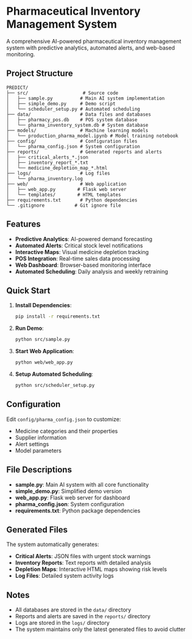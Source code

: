# Pharmaceutical Inventory Management System

A comprehensive AI-powered pharmaceutical inventory management system with predictive analytics, automated alerts, and web-based monitoring.

## Project Structure

```
PREDICT/
├── src/                    # Source code
│   ├── sample.py          # Main AI system implementation
│   ├── simple_demo.py     # Demo script
│   └── scheduler_setup.py # Automated scheduling
├── data/                  # Data files and databases
│   ├── pharmacy_pos.db    # POS system database
│   └── pharma_inventory_system.db # System database
├── models/                # Machine learning models
│   └── production_pharma_model.ipynb # Model training notebook
├── config/                # Configuration files
│   └── pharma_config.json # System configuration
├── reports/               # Generated reports and alerts
│   ├── critical_alerts_*.json
│   ├── inventory_report_*.txt
│   └── medicine_depletion_map_*.html
├── logs/                  # Log files
│   └── pharma_inventory.log
├── web/                   # Web application
│   ├── web_app.py        # Flask web server
│   └── templates/        # HTML templates
├── requirements.txt       # Python dependencies
└── .gitignore           # Git ignore file
```

## Features

- **Predictive Analytics**: AI-powered demand forecasting
- **Automated Alerts**: Critical stock level notifications
- **Interactive Maps**: Visual medicine depletion tracking
- **POS Integration**: Real-time sales data processing
- **Web Dashboard**: Browser-based monitoring interface
- **Automated Scheduling**: Daily analysis and weekly retraining

## Quick Start

1. **Install Dependencies**:
   ```bash
   pip install -r requirements.txt
   ```

2. **Run Demo**:
   ```bash
   python src/sample.py
   ```

3. **Start Web Application**:
   ```bash
   python web/web_app.py
   ```

4. **Setup Automated Scheduling**:
   ```bash
   python src/scheduler_setup.py
   ```

## Configuration

Edit `config/pharma_config.json` to customize:
- Medicine categories and their properties
- Supplier information
- Alert settings
- Model parameters

## File Descriptions

- **sample.py**: Main AI system with all core functionality
- **simple_demo.py**: Simplified demo version
- **web_app.py**: Flask web server for dashboard
- **pharma_config.json**: System configuration
- **requirements.txt**: Python package dependencies

## Generated Files

The system automatically generates:
- **Critical Alerts**: JSON files with urgent stock warnings
- **Inventory Reports**: Text reports with detailed analysis
- **Depletion Maps**: Interactive HTML maps showing risk levels
- **Log Files**: Detailed system activity logs

## Notes

- All databases are stored in the `data/` directory
- Reports and alerts are saved in the `reports/` directory
- Logs are stored in the `logs/` directory
- The system maintains only the latest generated files to avoid clutter 